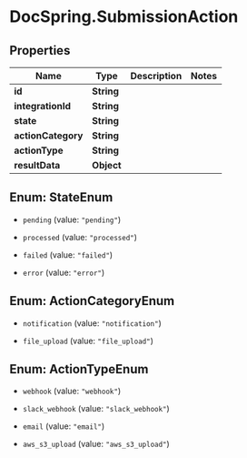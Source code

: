 # DocSpring.SubmissionAction

## Properties
Name | Type | Description | Notes
------------ | ------------- | ------------- | -------------
**id** | **String** |  | 
**integrationId** | **String** |  | 
**state** | **String** |  | 
**actionCategory** | **String** |  | 
**actionType** | **String** |  | 
**resultData** | **Object** |  | 


<a name="StateEnum"></a>
## Enum: StateEnum


* `pending` (value: `"pending"`)

* `processed` (value: `"processed"`)

* `failed` (value: `"failed"`)

* `error` (value: `"error"`)




<a name="ActionCategoryEnum"></a>
## Enum: ActionCategoryEnum


* `notification` (value: `"notification"`)

* `file_upload` (value: `"file_upload"`)




<a name="ActionTypeEnum"></a>
## Enum: ActionTypeEnum


* `webhook` (value: `"webhook"`)

* `slack_webhook` (value: `"slack_webhook"`)

* `email` (value: `"email"`)

* `aws_s3_upload` (value: `"aws_s3_upload"`)





